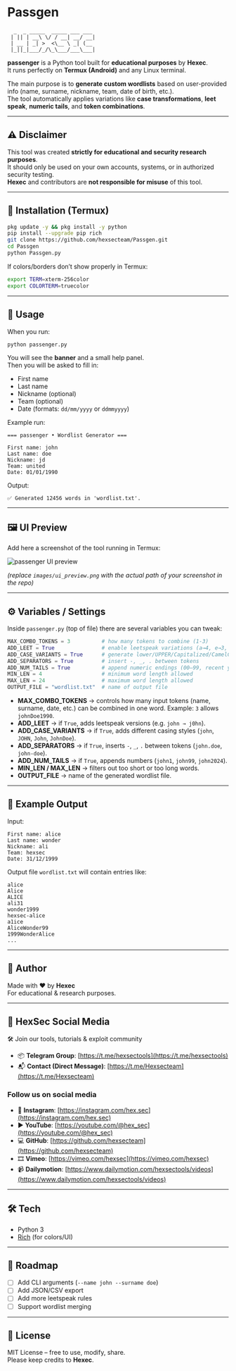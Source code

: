 # Passgen

```
  _  _ _____  _____ ___ ___ 
 | || | __\ \/ / __| __/ __|
 | __ | _| >  <\__ \ _| (__ 
 |_||_|___/_/\_\___/___\___|
```

**passenger** is a Python tool built for **educational purposes** by **Hexec**.  
It runs perfectly on **Termux (Android)** and any Linux terminal.  

The main purpose is to **generate custom wordlists** based on user-provided info (name, surname, nickname, team, date of birth, etc.).  
The tool automatically applies variations like **case transformations**, **leet speak**, **numeric tails**, and **token combinations**.

---

## ⚠️ Disclaimer
This tool was created **strictly for educational and security research purposes**.  
It should only be used on your own accounts, systems, or in authorized security testing.  
**Hexec** and contributors are **not responsible for misuse** of this tool.

---

## 📲 Installation (Termux)

```bash
pkg update -y && pkg install -y python
pip install --upgrade pip rich
git clone https://github.com/hexsecteam/Passgen.git
cd Passgen
python Passgen.py
```

If colors/borders don’t show properly in Termux:
```bash
export TERM=xterm-256color
export COLORTERM=truecolor
```

---

## 🚀 Usage

When you run:

```bash
python passenger.py
```

You will see the **banner** and a small help panel.  
Then you will be asked to fill in:

- First name
- Last name
- Nickname (optional)
- Team (optional)
- Date (formats: `dd/mm/yyyy` or `ddmmyyyy`)

Example run:

```
=== passenger • Wordlist Generator ===

First name: john
Last name: doe
Nickname: jd
Team: united
Date: 01/01/1990
```

Output:

```
✅ Generated 12456 words in 'wordlist.txt'.
```

---

## 🖼️ UI Preview

Add here a screenshot of the tool running in Termux:

![passenger UI preview](Screenshot_20250819_163855_Termux.jpeg)

*(replace `images/ui_preview.png` with the actual path of your screenshot in the repo)*

---

## ⚙️ Variables / Settings

Inside `passenger.py` (top of file) there are several variables you can tweak:

```python
MAX_COMBO_TOKENS = 3          # how many tokens to combine (1-3)
ADD_LEET = True               # enable leetspeak variations (a→4, e→3, s→5, etc.)
ADD_CASE_VARIANTS = True      # generate lower/UPPER/Capitalized/CamelCase
ADD_SEPARATORS = True         # insert -, _, . between tokens
ADD_NUM_TAILS = True          # append numeric endings (00–99, recent years)
MIN_LEN = 4                   # minimum word length allowed
MAX_LEN = 24                  # maximum word length allowed
OUTPUT_FILE = "wordlist.txt"  # name of output file
```

- **MAX_COMBO_TOKENS** → controls how many input tokens (name, surname, date, etc.) can be combined in one word. Example: `3` allows `johnDoe1990`.  
- **ADD_LEET** → if `True`, adds leetspeak versions (e.g. `john → j0hn`).  
- **ADD_CASE_VARIANTS** → if `True`, adds different casing styles (`john`, `JOHN`, `John`, `JohnDoe`).  
- **ADD_SEPARATORS** → if `True`, inserts `-`, `_`, `.` between tokens (`john.doe`, `john-doe`).  
- **ADD_NUM_TAILS** → if `True`, appends numbers (`john1`, `john99`, `john2024`).  
- **MIN_LEN / MAX_LEN** → filters out too short or too long words.  
- **OUTPUT_FILE** → name of the generated wordlist file.  

---

## 📸 Example Output

Input:
```
First name: alice
Last name: wonder
Nickname: ali
Team: hexsec
Date: 31/12/1999
```

Output file `wordlist.txt` will contain entries like:

```
alice
Alice
ALICE
ali31
wonder1999
hexsec-alice
a1ice
AliceWonder99
1999WonderAlice
...
```

---

## 👤 Author

Made with ❤️ by **Hexec**  
For educational & research purposes.

---

## 🔗 HexSec Social Media

🛠️ Join our tools, tutorials & exploit community  

- 📦 **Telegram Group**: [https://t.me/hexsectools](https://t.me/hexsectools)  
- 📬 **Contact (Direct Message)**: [https://t.me/Hexsecteam](https://t.me/Hexsecteam)  

### Follow us on social media
- 📸 **Instagram**: [https://instagram.com/hex.sec](https://instagram.com/hex.sec)  
- ▶️ **YouTube**: [https://youtube.com/@hex_sec](https://youtube.com/@hex_sec)  
- 💻 **GitHub**: [https://github.com/hexsecteam](https://github.com/hexsecteam)  
- 🎞️ **Vimeo**: [https://vimeo.com/hexsec](https://vimeo.com/hexsec)  
- 📹 **Dailymotion**: [https://www.dailymotion.com/hexsectools/videos](https://www.dailymotion.com/hexsectools/videos)  

---

## 🛠️ Tech

- Python 3  
- [Rich](https://github.com/Textualize/rich) (for colors/UI)  

---

## 🧩 Roadmap

- [ ] Add CLI arguments (`--name john --surname doe`)  
- [ ] Add JSON/CSV export  
- [ ] Add more leetspeak rules  
- [ ] Support wordlist merging  

---

## 📜 License

MIT License – free to use, modify, share.  
Please keep credits to **Hexec**.
